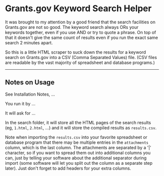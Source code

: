 Grants.gov Keyword Search Helper
================================

It was brought to my attention by a good friend that the search facilities on Grants.gov are not so good. The keyword search always ORs your keywords together, even if you use AND or try to quote a phrase. On top of that it doesn't give the same count of results even if you run the exact same search 2 minutes apart.

So this is a little HTML scraper to suck down the results for a keyword search on Grants.gov into a CSV (Comma Separated Values) file. (CSV files are readable by the vast majority of spreadsheet and database programs.)

-------------------------------------------------------------

Notes on Usage
--------------

See Installation Notes, ...

You run it by ...

It will ask for ... 

In the search folder, it will store all the HTML pages of the search results (eg, `1.html`, `2.html`, ...) and it will store the compiled results as `results.csv`.

Note when importing the `results.csv` into your favorite spreadsheet or database program that there may be multiple entries in the `attachments` column, which is the last column. The attachments are separated by a '|' character, so if you want to spread them out into additional columns you can, just by telling your software about the additional separator during import (some software will let you split out the column as a separate step later). Just don't forget to add headers for your extra columns.


